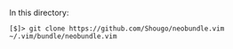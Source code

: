 In this directory:

    [$]> git clone https://github.com/Shougo/neobundle.vim ~/.vim/bundle/neobundle.vim
